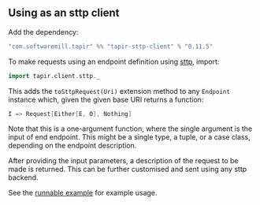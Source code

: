 ## Using as an sttp client

Add the dependency:

```scala
"com.softwaremill.tapir" %% "tapir-sttp-client" % "0.11.5"
```

To make requests using an endpoint definition using [sttp](https://github.com/softwaremill/sttp), import:

```scala
import tapir.client.sttp._
```

This adds the `toSttpRequest(Uri)` extension method to any `Endpoint` instance which, given the given base URI returns a 
function:

```scala
I => Request[Either[E, O], Nothing]
```

Note that this is a one-argument function, where the single argument is the input of end endpoint. This might be a 
single type, a tuple, or a case class, depending on the endpoint description. 

After providing the input parameters, a description of the request to be made is returned. This can be further 
customised and sent using any sttp backend.

See  the [runnable example](https://github.com/softwaremill/tapir/blob/master/examples/src/main/scala/tapir/examples/BooksExample.scala)
for example usage.
